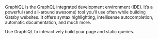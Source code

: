 GraphiQL is the GraphQL integrated development environment (IDE). It’s a powerful (and all-around awesome) tool you’ll use often while building Gatsby websites. It offers syntax highlighting, intellisense autocompletion, automatic documentation, and much more.

Use GraphiQL to interactively build your page and static queries.
